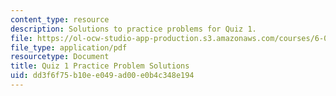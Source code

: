 ```yaml
---
content_type: resource
description: Solutions to practice problems for Quiz 1.
file: https://ol-ocw-studio-app-production.s3.amazonaws.com/courses/6-006-introduction-to-algorithms-spring-2008/dd3f6f75b10ee049ad00e0b4c348e194_solutions1.pdf
file_type: application/pdf
resourcetype: Document
title: Quiz 1 Practice Problem Solutions
uid: dd3f6f75-b10e-e049-ad00-e0b4c348e194
---
```

